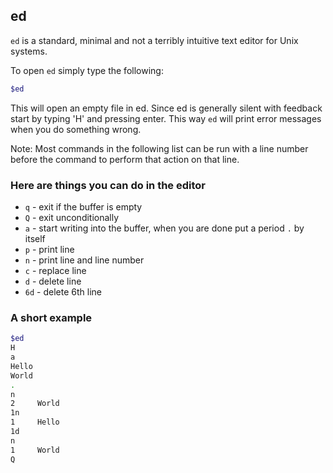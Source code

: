 ---
---

ed
-------

`ed` is a standard, minimal and not a terribly intuitive text editor for Unix systems. 

To open `ed` simply type the following:

~~~ bash
$ed
~~~

<!--more-->
This will open an empty file in ed. 
Since ed is generally silent with feedback start by typing 'H' and pressing enter. This way `ed` will print error messages when you do something wrong.

Note: Most commands in the following list can be run with a line number before the command to perform that action on that line.

### Here are things you can do in the editor 
- `q` - exit if the buffer is empty
- `Q` - exit unconditionally 
- `a` - start writing into the buffer, when you are done put a period `.` by itself
- `p` - print line
- `n` - print line and line number
- `c` - replace line
- `d` - delete line
- `6d` - delete 6th line

### A short example 
~~~ bash
$ed
H
a
Hello
World
.
n
2     World
1n
1     Hello
1d
n
1     World
Q
~~~
